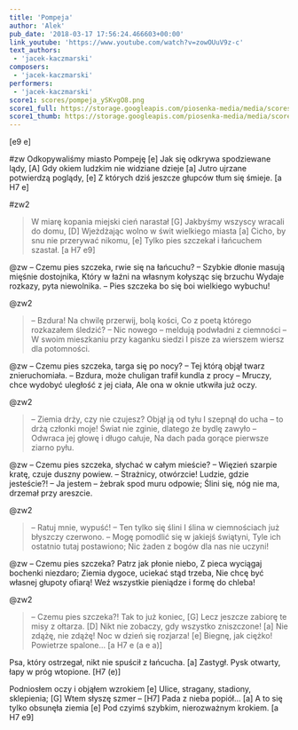 ```yaml
---
title: 'Pompeja'
author: 'Alek'
pub_date: '2018-03-17 17:56:24.466603+00:00'
link_youtube: 'https://www.youtube.com/watch?v=zowOUuV9z-c'
text_authors:
 - 'jacek-kaczmarski'
composers:
 - 'jacek-kaczmarski'
performers:
 - 'jacek-kaczmarski'
score1: scores/pompeja_ySKvgO8.png
score1_full: https://storage.googleapis.com/piosenka-media/media/scores/pompeja_ySKvgO8.png
score1_thumb: https://storage.googleapis.com/piosenka-media/media/scores/pompeja_ySKvgO8.png.180x0_q85_upscale.png
---
```


[e9 e]

#zw
Odkopywaliśmy miasto Pompeję [e]
Jak się odkrywa spodziewane lądy, [A]
Gdy okiem ludzkim nie widziane dzieje [a]
Jutro ujrzane potwierdzą poglądy, [e]
Z których dziś jeszcze głupców tłum się śmieje. [a H7 e]

#zw2
>W miarę kopania miejski cień narastał [G]
>Jakbyśmy wszyscy wracali do domu, [D]
>Wjeżdżając wolno w świt wielkiego miasta [a]
>Cicho, by snu nie przerywać nikomu, [e]
>Tylko pies szczekał i łańcuchem szastał. [a H7 e9]

@zw
– Czemu pies szczeka, rwie się na łańcuchu? –
Szybkie dłonie masują mięśnie dostojnika,
Który w łaźni na własnym kołysząc się brzuchu
Wydaje rozkazy, pyta niewolnika.
– Pies szczeka bo się boi wielkiego wybuchu!

@zw2
>– Bzdura! Na chwilę przerwij, bolą kości,
>Co z poetą którego rozkazałem śledzić?
>– Nic nowego – meldują podwładni z ciemności –
>W swoim mieszkaniu przy kaganku siedzi
>I pisze za wierszem wiersz dla potomności.

@zw
– Czemu pies szczeka, targa się po nocy? –
Tej którą objął twarz znieruchomiała.
– Bzdura, może chuligan trafił kundla z procy –
Mruczy, chce wydobyć uległość z jej ciała,
Ale ona w oknie utkwiła już oczy.

@zw2
>– Ziemia drży, czy nie czujesz? Objął ją od tyłu
>I szepnął do ucha – to drżą członki moje!
>Świat nie zginie, dlatego że bydlę zawyło –
>Odwraca jej głowę i długo całuje,
>Na dach pada gorące pierwsze ziarno pyłu.

@zw
– Czemu pies szczeka, słychać w całym mieście? –
Więzień szarpie kratę, czuje duszny powiew.
– Strażnicy, otwórzcie! Ludzie, gdzie jesteście?!
– Ja jestem – żebrak spod muru odpowie;
Ślini się, nóg nie ma, drzemał przy areszcie.

@zw2
>– Ratuj mnie, wypuść! – Ten tylko się ślini
>I ślina w ciemnościach już błyszczy czerwono.
>– Mogę pomodlić się w jakiejś świątyni,
>Tyle ich ostatnio tutaj postawiono;
>Nic żaden z bogów dla nas nie uczyni!

@zw
– Czemu pies szczeka? Patrz jak płonie niebo,
Z pieca wyciągaj bochenki niezdaro;
Ziemia dygoce, uciekać stąd trzeba,
Nie chcę być własnej głupoty ofiarą!
Weź wszystkie pieniądze i formę do chleba!

@zw2
>– Czemu pies szczeka?! Tak to już koniec,  [G]
>Lecz jeszcze zabiorę te misy z ołtarza. [D]
>Nikt nie zobaczy, gdy wszystko zniszczone! [a]
>Nie zdążę, nie zdążę! Noc w dzień się rozjarza! [e]
>Biegnę, jak ciężko! Powietrze spalone… [a H7 e (a e a)]


Psa, który ostrzegał, nikt nie spuścił z łańcucha. [a]
Zastygł. Pysk otwarty, łapy w próg wtopione. [H7 (e)]

Podniosłem oczy i objąłem wzrokiem [e]
Ulice, stragany, stadiony, sklepienia; [G]
Wtem słyszę szmer – [H7]
Pada z nieba popiół… [a]
A to się tylko obsunęła ziemia [e]
Pod czyimś szybkim, nierozważnym krokiem. [a H7 e9]